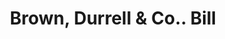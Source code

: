 ---
doi: 10.7916/D8QZ3P0M
date_other: '1880'
date_other_textual: 1880-1889
form: printed ephemera
genre:
- Invoices
name:
- Brown, Durrell & Co.
object_in_context_url: https://biggert.cul.columbia.edu/items/view/ave_biggert_00340
subject_hierarchical_geographic:
- Boston, Massachusetts, United States
subject_name:
- Brown, Durrell & Co.
title: Brown, Durrell & Co.. Bill
sort_title: Brown, Durrell & Co.. Bill
call_number: ave_biggert_00340
coordinates:
- 42.35805555555556,-71.06361111111111
pid: ave_biggert_00340
identifiers: ave_biggert_00340
thumbnail: https://derivativo-2.library.columbia.edu/iiif/2/ldpd:344126/full/!256,256/0/native.jpg
permalink: /biggert/ave_biggert_00340/
layout: iiif-image-page
---